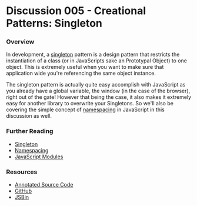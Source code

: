 # Discussion 005 - Creational Patterns: Singleton

### Overview

In development, a [singleton](http://en.wikipedia.org/wiki/Singleton_pattern) pattern is a design pattern that restricts the instantiation of a class (or in JavaScripts sake an Prototypal Object) to one object. This is extremely useful when you want to make sure that application wide you're referencing the same object instance. 

The singleton pattern is actually quite easy accomplish with JavaScript as you already have a global variable, the window (in the case of the browser), right out of the gate! However that being the case, it also makes it extremely easy for another library to overwrite your Singletons. So we'll also be covering the simple concept of [namespacing](http://en.wikipedia.org/wiki/Namespace_(computer_science)) in JavaScript in this discussion as well.

### Further Reading

* [Singleton](http://en.wikipedia.org/wiki/Singleton_pattern)
* [Namespacing](http://en.wikipedia.org/wiki/Namespace_(computer_science))
* [JavaScript Modules](http://www.adequatelygood.com/2010/3/JavaScript-Module-Pattern-In-Depth)

### Resources

* [Annotated Source Code](http://emcgary.r1l4b.com/discussions/00X_X.html)
* [GitHub](https://github.com/mcgaryes/crumblies/blob/master/js101/discussions/005/)
* [JSBin](http://jsbin.com/irojas/1/edit)

